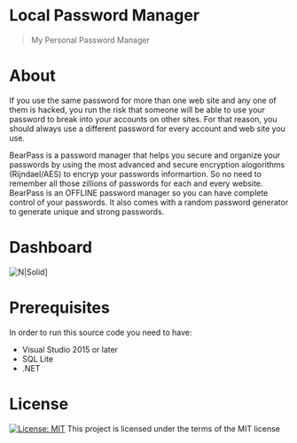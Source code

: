 # Local Password Manager

> My Personal Password Manager

# About

If you use the same password for more than one web site and any one of them is hacked, you run the risk that someone will be able to use your password to break into your accounts on other sites. For that reason, you should always use a different password for every account and web site you use.

BearPass is a password manager that helps you secure and organize your passwords by using the most advanced and secure encryption alogorithms (Rijndael/AES) to encryp your passwords informartion. So no need to remember all those zillions of passwords for each and every website. BearPass is an OFFLINE password manager so you can have complete control of your passwords. It also comes with a random password generator to generate unique and strong passwords.

# Dashboard

![N|Solid](https://i.ibb.co/zNxSfGc/3321.png)]

# Prerequisites

In order to run this source code you need to have:

* Visual Studio 2015 or later
* SQL Lite
* .NET


# License


[![License: MIT](https://img.shields.io/badge/License-MIT-yellow.svg)](https://opensource.org/licenses/MIT)
This project is licensed under the terms of the MIT license
